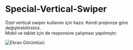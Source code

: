# Special-Vertical-Swiper
Özel vertical swiper kullanım için hazır. Kendi projenize göre değiştirebilirsiniz. <br/>
Mobil ve tablet için de responsive çalışması yapılmıştır. <br/>

![Ekran Görüntüsü]()

